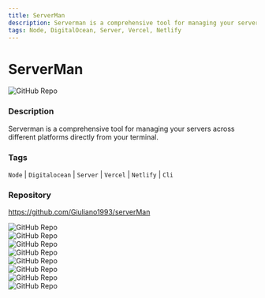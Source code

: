 ```yaml
---
title: ServerMan
description: Serverman is a comprehensive tool for managing your servers across different platforms directly from your terminal.
tags: Node, DigitalOcean, Server, Vercel, Netlify
---
```

        

# ServerMan

![GitHub Repo](https://img.shields.io/static/v1?label=category&message=opensource&color=green)

### Description

Serverman is a comprehensive tool for managing your servers across different platforms directly from your terminal.

### Tags

`Node` | `Digitalocean` | `Server` | `Vercel` | `Netlify` | `Cli`

### Repository

https://github.com/Giuliano1993/serverMan

![GitHub Repo](https://img.shields.io/github/stars/Giuliano1993/serverMan?style=social)<br />![GitHub Repo](https://img.shields.io/github/forks/Giuliano1993/serverMan?style=social)<br />![GitHub Repo](https://img.shields.io/github/v/tag/Giuliano1993/serverMan?style=social)<br />![GitHub Repo](https://img.shields.io/github/contributors/Giuliano1993/serverMan)<br />![GitHub Repo](https://img.shields.io/github/issues-pr/Giuliano1993/serverMan)<br />![GitHub Repo](https://img.shields.io/github/issues/Giuliano1993/serverMan)<br />![GitHub Repo](https://img.shields.io/github/license/Giuliano1993/serverMan)<br />![GitHub Repo](https://img.shields.io/github/last-commit/Giuliano1993/serverMan)<br />